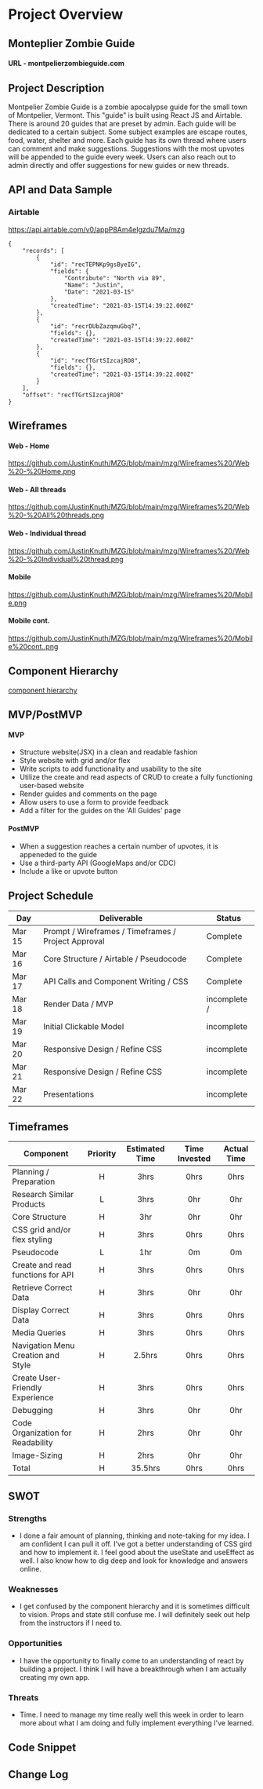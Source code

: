 # Project Overview

## Monteplier Zombie Guide

#### URL - montpelierzombieguide.com

## Project Description

Montpelier Zombie Guide is a zombie apocalypse guide for the small town of Montpelier, Vermont. This "guide" is built using React JS and Airtable. There is around 20 guides that are preset by admin. Each guide will be dedicated to a certain subject. Some subject examples are escape routes, food, water, shelter and more. Each guide has its own thread where users can comment and make suggestions. Suggestions with the most upvotes will be appended to the guide every week. Users can also reach out to admin directly and offer suggestions for new guides or new threads.


## API and Data Sample

### Airtable

https://api.airtable.com/v0/appP8Am4eIgzdu7Ma/mzg



```
{
    "records": [
        {
            "id": "recTEPNKp9gsByeIG",
            "fields": {
                "Contribute": "North via 89",
                "Name": "Justin",
                "Date": "2021-03-15"
            },
            "createdTime": "2021-03-15T14:39:22.000Z"
        },
        {
            "id": "recrDUbZazqmuGbq7",
            "fields": {},
            "createdTime": "2021-03-15T14:39:22.000Z"
        },
        {
            "id": "recfTGrtSIzcajRO8",
            "fields": {},
            "createdTime": "2021-03-15T14:39:22.000Z"
        }
    ],
    "offset": "recfTGrtSIzcajRO8"
}
```        
        
        


## Wireframes


#### Web - Home
https://github.com/JustinKnuth/MZG/blob/main/mzg/Wireframes%20/Web%20-%20Home.png

#### Web - All threads
https://github.com/JustinKnuth/MZG/blob/main/mzg/Wireframes%20/Web%20-%20All%20threads.png

#### Web - Individual thread
https://github.com/JustinKnuth/MZG/blob/main/mzg/Wireframes%20/Web%20-%20Individual%20thread.png

#### Mobile 
https://github.com/JustinKnuth/MZG/blob/main/mzg/Wireframes%20/Mobile.png

#### Mobile cont.
https://github.com/JustinKnuth/MZG/blob/main/mzg/Wireframes%20/Mobile%20cont..png




## Component Hierarchy 

[component hierarchy](/wireframes/hierarchy.png) 



## MVP/PostMVP


#### MVP 
- Structure website(JSX) in a clean and readable fashion
- Style website with grid and/or flex
- Write scripts to add functionality and usability to the site
- Utilize the create and read aspects of CRUD to create a fully functioning user-based website 
- Render guides and comments on the page
- Allow users to use a form to provide feedback 
- Add a filter for the guides on the 'All Guides' page



#### PostMVP  


- When a suggestion reaches a certain number of upvotes, it is appeneded to the guide
- Use a third-party API (GoogleMaps and/or CDC)
- Include a like or upvote button


## Project Schedule


|  Day | Deliverable | Status
|---|---| ---|
|Mar 15| Prompt / Wireframes / Timeframes / Project Approval | Complete
|Mar 16| Core Structure / Airtable / Pseudocode | Complete
|Mar 17| API Calls and Component Writing / CSS | Complete
|Mar 18| Render Data / MVP | incomplete /
|Mar 19| Initial Clickable Model  | incomplete
|Mar 20| Responsive Design / Refine CSS | incomplete
|Mar 21| Responsive Design / Refine CSS | incomplete
|Mar 22| Presentations | incomplete



## Timeframes


| Component | Priority | Estimated Time | Time Invested | Actual Time |
| --- | :---: |  :---: | :---: | :---: |
| Planning / Preparation  | H | 3hrs| 0hrs | 0hrs |
| Research Similar Products | L | 3hrs | 0hr | 0hr |
| Core Structure  | H | 3hr | 0hr | 0hr |
| CSS grid and/or flex styling  | H | 3hrs | 0hrs | 0hrs
| Pseudocode  | L | 1hr | 0m | 0m |
| Create and read functions for API  | H | 3hrs | 0hrs | 0hrs |
| Retrieve Correct Data  | H | 3hrs | 0hr | 0hr |
| Display Correct Data | H | 3hrs | 0hrs | 0hrs |
| Media Queries | H | 3hrs | 0hrs | 0hrs |
| Navigation Menu Creation and Style | H | 2.5hrs | 0hrs | 0hrs |
| Create User-Friendly Experience | H | 3hrs | 0hrs | 0hrs |
| Debugging | H | 3hrs | 0hr | 0hr |
| Code Organization for Readability | H | 2hrs | 0hr | 0hr
| Image-Sizing | H | 2hrs | 0hr | 0hr |
| Total | H | 35.5hrs | 0hrs | 0hrs |


## SWOT

### Strengths

- I done a fair amount of planning, thinking and note-taking for my idea. I am confident I can pull it off. I've got a better understanding of CSS gird and how to implement it. I feel good about the useState and useEffect as well. I also know how to dig deep and look for knowledge and answers online.

### Weaknesses

- I get confused by the component hierarchy and it is sometimes difficult to vision. Props and state still confuse me. I will definitely seek out help from the instructors if I need to.

### Opportunities

- I have the opportunity to finally come to an understanding of react by building a project. I think I will have a breakthrough when I am actually creating my own app.

### Threats 

- Time. I need to manage my time really well this week in order to learn more about what I am doing and fully implement everything I've learned.




## Code Snippet


        



## Change Log
